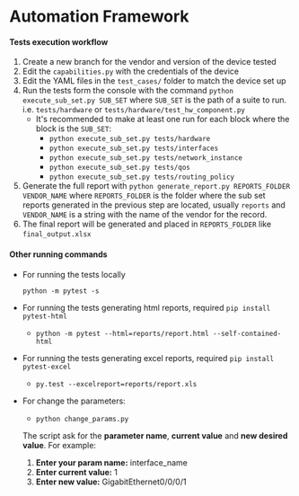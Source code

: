 # Automation Framework

#### Tests execution workflow
1. Create a new branch for the vendor and version of the device tested
2. Edit the `capabilities.py` with the credentials of the device  
3. Edit the YAML files in the `test_cases/` folder to match the device set up
4. Run the tests form the console with the command `python execute_sub_set.py SUB_SET` where `SUB_SET` is the path of a suite to run. i.e. `tests/hardware` or `tests/hardware/test_hw_component.py`
    - It's recommended to make at least one run for each block where the block is the `SUB_SET`:
        - `python execute_sub_set.py tests/hardware`
        - `python execute_sub_set.py tests/interfaces`
        - `python execute_sub_set.py tests/network_instance`
        - `python execute_sub_set.py tests/qos`
        - `python execute_sub_set.py tests/routing_policy`
5. Generate the full report with `python generate_report.py REPORTS_FOLDER VENDOR_NAME` where `REPORTS_FOLDER` is the folder where the sub set reports generated in the previous step are located, usually `reports` and `VENDOR_NAME` is a string with the name of the vendor for the record.
6. The final report will be generated and placed in `REPORTS_FOLDER` like `final_output.xlsx`
  
 
#### Other running commands
- For running the tests locally

    `python -m pytest -s`

- For running the tests generating html reports, required `pip install pytest-html`

    - `python -m pytest --html=reports/report.html --self-contained-html`

- For running the tests generating excel reports, required `pip install pytest-excel
`
    - `py.test --excelreport=reports/report.xls`

- For change the parameters:

	- `python change_params.py `

	The script ask for the **parameter name**, **current value** and **new desired value**. 
	For example:

	1. **Enter your param name:** interface_name
	2. **Enter current value:** 1
	3. **Enter new value:** GigabitEthernet0/0/0/1